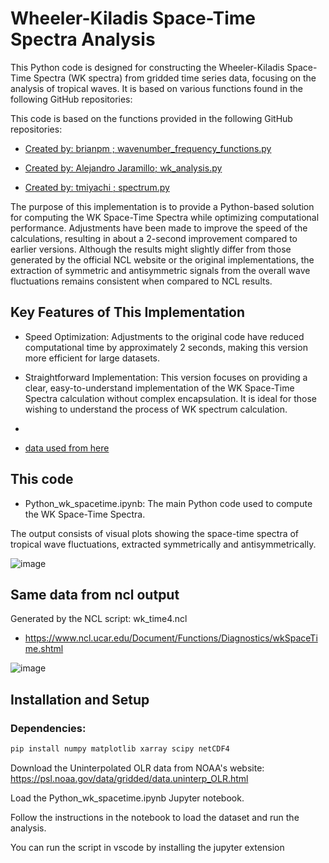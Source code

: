 # Wheeler-Kiladis Space-Time Spectra Analysis

This Python code is designed for constructing the Wheeler-Kiladis Space-Time Spectra (WK spectra) from gridded time series data, focusing on the analysis of tropical waves. It is based on various functions found in the following GitHub repositories:

This code is based on the functions provided in the following GitHub repositories:

- [Created by: brianpm ; wavenumber_frequency_functions.py](https://github.com/Blissful-Jasper/wavenumber_frequency/blob/master/wavenumber_frequency_functions.py)

- [Created by: Alejandro Jaramillo; wk_analysis.py](https://github.com/Blissful-Jasper/wk_spectra/blob/master/wk_spectra/wk_analysis.py)

- [Created by: tmiyachi ; spectrum.py](https://github.com/Blissful-Jasper/mcclimate/blob/master/spectrum.py)


The purpose of this implementation is to provide a Python-based solution for computing the WK Space-Time Spectra while optimizing computational performance. Adjustments have been made to improve the speed of the calculations, resulting in about a 2-second improvement compared to earlier versions. Although the results might slightly differ from those generated by the official NCL website or the original implementations, the extraction of symmetric and antisymmetric signals from the overall wave fluctuations remains consistent when compared to NCL results.

## Key Features of This Implementation

- Speed Optimization: Adjustments to the original code have reduced computational time by approximately 2 seconds, making this version more efficient for large datasets.

- Straightforward Implementation: This version focuses on providing a clear, easy-to-understand implementation of the WK Space-Time Spectra calculation without complex encapsulation. It is ideal for those wishing to understand the process of WK spectrum calculation.
- 

- [data used from here](https://psl.noaa.gov/data/gridded/data.uninterp_OLR.html)

## This code 
- Python_wk_spacetime.ipynb: The main Python code used to compute the WK Space-Time Spectra.
  
The output consists of visual plots showing the space-time spectra of tropical wave fluctuations, extracted symmetrically and antisymmetrically.

![image](https://github.com/user-attachments/assets/690df297-d140-460d-8ce8-bca411bb10d7)

## Same data from ncl output

Generated by the NCL script: wk_time4.ncl

- https://www.ncl.ucar.edu/Document/Functions/Diagnostics/wkSpaceTime.shtml
  
![image](https://github.com/user-attachments/assets/e2118483-efd7-4033-b3f8-58440476a6e5)



## Installation and Setup
### Dependencies:
```python
pip install numpy matplotlib xarray scipy netCDF4
```

Download the Uninterpolated OLR data from NOAA's website: https://psl.noaa.gov/data/gridded/data.uninterp_OLR.html

Load the Python_wk_spacetime.ipynb Jupyter notebook.

Follow the instructions in the notebook to load the dataset and run the analysis.

You can run the script in vscode by installing the jupyter extension






